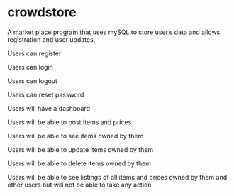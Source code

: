 # crowdstore
 A market place program that uses mySQL to store user’s data and allows registration and user updates.

 Users can register

 Users can login

 Users can logout
 
 Users can reset password
 
 Users will have a dashboard
 
 Users will be able to post items and prices
 
 Users will be able to see items owned by them
 
 Users will be able to update items owned by them
 
 Users will be able to delete items owned by them
 
 Users will be able to see listings of all items and prices owned by them and other users but will not be able to take any action

